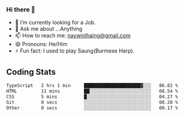 ### Hi there 👋

- 🔭 I’m currently looking for a Job.
- 💬 Ask me about ...Anything
- 📫 How to reach me: naywinlhaing@gmail.com
- 😄 Pronouns: He/Him
- ⚡ Fun fact: I used to play Saung(Burmese Harp).


## Coding Stats
<!--START_SECTION:waka-->

```txt
TypeScript   2 hrs 1 min     █████████████████████▓░░░   86.82 %
HTML         11 mins         ██░░░░░░░░░░░░░░░░░░░░░░░   08.54 %
CSS          5 mins          █░░░░░░░░░░░░░░░░░░░░░░░░   04.27 %
Git          0 secs          ░░░░░░░░░░░░░░░░░░░░░░░░░   00.20 %
Other        0 secs          ░░░░░░░░░░░░░░░░░░░░░░░░░   00.17 %
```

<!--END_SECTION:waka-->
